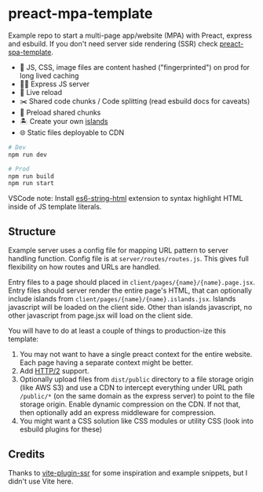 # preact-mpa-template

Example repo to start a multi-page app/website (MPA) with Preact, express and esbuild. If you don't need server side rendering (SSR) check [preact-spa-template](https://github.com/Munawwar/preact-spa-template).

- <span aria-hidden>🐢</span> JS, CSS, image files are content hashed ("fingerprinted") on prod for long lived caching
- <span aria-hidden>🤵‍♂️</span> Express JS server
- <span aria-hidden>🔄</span> Live reload
- <span aria-hidden>✂️</span> Shared code chunks / Code splitting (read esbuild docs for caveats)
- <span aria-hidden>🚀</span> Preload shared chunks
- <span aria-hidden>🏝️</span> Create your own [islands](https://jasonformat.com/islands-architecture/)
- <span aria-hidden>🌐</span> Static files deployable to CDN

```sh
# Dev
npm run dev

# Prod
npm run build
npm run start
```

VSCode note: Install [es6-string-html](https://marketplace.visualstudio.com/items?itemName=Tobermory.es6-string-html) extension to syntax highlight HTML inside of JS template literals.

## Structure

Example server uses a config file for mapping URL pattern to server handling function. Config file is at `server/routes/routes.js`. This gives full flexibility on how routes and URLs are handled.

Entry files to a page should placed in `client/pages/{name}/{name}.page.jsx`. Entry files should server render the entire page's HTML, that can optionally include islands from `client/pages/{name}/{name}.islands.jsx`. Islands javascript will be loaded on the client side. Other than islands javascript, no other javascript from page.jsx will load on the client side.


You will have to do at least a couple of things to production-ize this template:
1. You may not want to have a single preact context for the entire website. Each page having a separate context might be better.
2. Add [HTTP/2](https://www.npmjs.com/package/http2-express-bridge) support.
3. Optionally upload files from `dist/public` directory to a file storage origin (like AWS S3) and use a CDN to intercept everything under URL path `/public/*` (on the same domain as the express server) to point to the file storage origin. Enable dynamic compression on the CDN. If not that, then optionally add an express middleware for compression.
4. You might want a CSS solution like CSS modules or utility CSS (look into esbuild plugins for these)

## Credits

Thanks to [vite-plugin-ssr](https://vite-plugin-ssr.com/) for some inspiration and example snippets, but I didn't use Vite here.